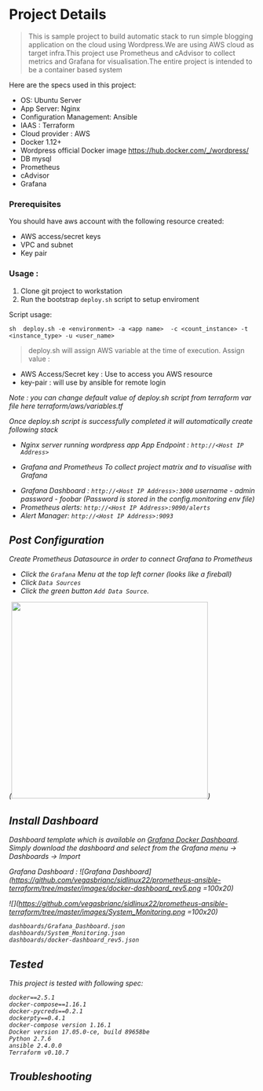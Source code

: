 # Project Details
> This is sample project to build automatic stack to run simple blogging application on the cloud using Wordpress.We are using AWS cloud as target infra.This project use Prometheus and cAdvisor to collect metrics and  Grafana for  visualisation.The entire project is intended to be a container based system

Here are the specs used in this project:

* OS: Ubuntu Server
* App Server: Nginx
* Configuration Management: Ansible
* IAAS : Terraform
* Cloud provider : AWS
* Docker 1.12+
* Wordpress official Docker image https://hub.docker.com/_/wordpress/
* DB mysql
* Prometheus
* cAdvisor
* Grafana


### Prerequisites
You should have aws account with  the following resource created:
* AWS access/secret keys
* VPC and subnet
* Key pair 


### Usage :

1) Clone git project to workstation
2) Run the bootstrap ```deploy.sh``` script to setup enviroment 

Script usage:

```sh  deploy.sh -e <environment> -a <app name>  -c <count_instance> -t <instance_type> -u <user_name>```

> deploy.sh will assign AWS variable at the time of execution.
Assign value :
+ AWS Access/Secret key : Use to access you AWS resource
+ key-pair :  will use by ansible for remote login

<em>Note : you can change default value of deploy.sh script from terraform var file here terraform/aws/variables.tf <em>


Once deploy.sh script is successfully completed it will automatically create following stack
* Nginx server running wordpress app 
App Endpoint : ```http://<Host IP Address>```

* Grafana and Prometheus
To collect project matrix and to visualise with Grafana
+ Grafana Dashboard : ```http://<Host IP Address>:3000```
username - admin password - foobar (Password is stored in the config.monitoring env file)
+ Prometheus alerts: ```http://<Host IP Address>:9090/alerts ```
+ Alert Manager:  ```http://<Host IP Address>:9093```

## Post Configuration
 Create  Prometheus Datasource in order to connect Grafana to Prometheus 
* Click the `Grafana` Menu at the top left corner (looks like a fireball)
* Click `Data Sources`
* Click the green button `Add Data Source`.

(<img src="https://github.com/sidlinux22/prometheus-ansible-terraform/tree/master/images/conf_grafana.png" width="400" heighth="400">)

## Install Dashboard
Dashboard template which is available on [Grafana Docker Dashboard](https://grafana.net/dashboards/179). Simply download the dashboard and select from the Grafana menu -> Dashboards -> Import

Grafana Dashboard :
![Grafana Dashboard](https://github.com/vegasbrianc/sidlinux22/prometheus-ansible-terraform/tree/master/images/docker-dashboard_rev5.png =100x20)

![](https://github.com/vegasbrianc/sidlinux22/prometheus-ansible-terraform/tree/master/images/System_Monitoring.png =100x20)

```
dashboards/Grafana_Dashboard.json
dashboards/System_Monitoring.json
dashboards/docker-dashboard_rev5.json
```

## Tested 
This project is tested with following spec:
```
docker==2.5.1
docker-compose==1.16.1
docker-pycreds==0.2.1
dockerpty==0.4.1
docker-compose version 1.16.1
Docker version 17.05.0-ce, build 89658be
Python 2.7.6
ansible 2.4.0.0
Terraform v0.10.7
```

## Troubleshooting
